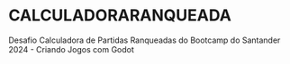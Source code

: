 # CALCULADORARANQUEADA
 Desafio Calculadora de Partidas Ranqueadas do Bootcamp do Santander 2024 - Criando Jogos com Godot
